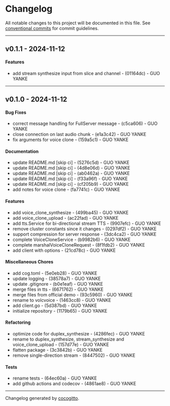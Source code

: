 # Changelog
All notable changes to this project will be documented in this file. See [conventional commits](https://www.conventionalcommits.org/) for commit guidelines.

- - -
## v0.1.1 - 2024-11-12
#### Features
- add stream synthesize input from slice and channel - (01164dc) - GUO YANKE

- - -

## v0.1.0 - 2024-11-12
#### Bug Fixes
- correct message handling for FullServer message - (c5ca606) - GUO YANKE
- close connection on last audio chunk - (e1a3c42) - GUO YANKE
- fix arguments for voice clone - (159a5c1) - GUO YANKE
#### Documentation
- update README.md [skip ci] - (5276c5d) - GUO YANKE
- update README.md [skip ci] - (4d8e06d) - GUO YANKE
- update README.md [skip ci] - (ab0462a) - GUO YANKE
- update README.md [skip ci] - (f33a96f) - GUO YANKE
- update README.md [skip ci] - (cf205b9) - GUO YANKE
- add notes for voice clone - (fa7741c) - GUO YANKE
#### Features
- add voice_clone_synthesize - (499ba45) - GUO YANKE
- add voice_clone_upload - (ac22fad) - GUO YANKE
- add tts.Service for bi-directional stream TTS - (9907efc) - GUO YANKE
- remove cluster constants since it changes - (0297df2) - GUO YANKE
- support compression for server response - (3dc4ca2) - GUO YANKE
- complete VoiceCloneService - (b9982b6) - GUO YANKE
- complete marshalVoiceCloneRequest - (8f1fdb2) - GUO YANKE
- add client with options - (21cd78c) - GUO YANKE
#### Miscellaneous Chores
- add cog.toml - (5e0eb28) - GUO YANKE
- update logging - (38578a7) - GUO YANKE
- update .gitignore - (b0e1eaf) - GUO YANKE
- merge files in tts - (6671762) - GUO YANKE
- merge files from official demo - (93c5960) - GUO YANKE
- rename to volcvoice - (1463cc8) - GUO YANKE
- add client.go - (5d387bd) - GUO YANKE
- initialize repository - (1179b65) - GUO YANKE
#### Refactoring
- optimize code for duplex_synthesize - (4286fec) - GUO YANKE
- rename to duplex_synthesize, stream_synthesize and voice_clone_upload - (157d77e) - GUO YANKE
- flatten package - (3c3842b) - GUO YANKE
- remove single-direction stream - (8447502) - GUO YANKE
#### Tests
- rename tests - (64ec60a) - GUO YANKE
- add github actions and codecov - (4861ae8) - GUO YANKE

- - -

Changelog generated by [cocogitto](https://github.com/cocogitto/cocogitto).